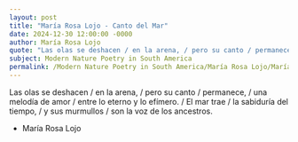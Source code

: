 ```yaml
---
layout: post
title: "María Rosa Lojo - Canto del Mar"
date: 2024-12-30 12:00:00 -0000
author: María Rosa Lojo
quote: "Las olas se deshacen / en la arena, / pero su canto / permanece, / una melodía de amor / entre lo eterno y lo efímero. / El mar trae / la sabiduría del tiempo, / y sus murmullos / son la voz de los ancestros."
subject: Modern Nature Poetry in South America
permalink: /Modern Nature Poetry in South America/María Rosa Lojo/María Rosa Lojo - Canto del Mar
---
```


Las olas se deshacen / en la arena, / pero su canto / permanece, / una melodía de amor / entre lo eterno y lo efímero. / El mar trae / la sabiduría del tiempo, / y sus murmullos / son la voz de los ancestros.

- María Rosa Lojo
